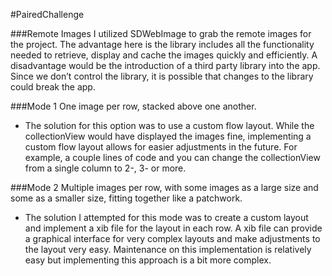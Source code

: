 #PairedChallenge

###Remote Images
I utilized SDWebImage to grab the remote images for the project. The advantage here is the library includes all the functionality needed to retrieve, display and cache the images quickly and efficiently. A disadvantage would be the introduction of a third party library into the app. Since we don’t control the library, it is possible that changes to the library could break the app.

###Mode 1
One image per row, stacked above one another.
- The solution for this option was to use a custom flow layout. While the collectionView would have displayed the images fine, implementing a custom flow layout allows for easier adjustments in the future. For example, a couple lines of code and you can change the collectionView from a single column to 2-, 3- or more.

###Mode 2
Multiple images per row, with some images as a large size and some as a smaller size, fitting together like a patchwork.
- The solution I attempted for this mode was to create a custom layout and implement a xib file for the layout in each row. A xib file can provide a graphical interface for very complex layouts and make adjustments to the layout very easy. Maintenance on this implementation is relatively easy but implementing this approach is a bit more complex. 